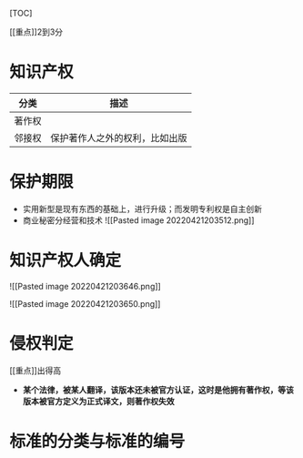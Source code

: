 [TOC]

[[重点]]2到3分

# 知识产权
| 分类   | 描述                           |
| ------ | ------------------------------ |
| 著作权 |                                |
| 邻接权 | 保护著作人之外的权利，比如出版 |

# 保护期限
* 实用新型是现有东西的基础上，进行升级；而发明专利权是自主创新
* 商业秘密分经营和技术
![[Pasted image 20220421203512.png]]

# 知识产权人确定
![[Pasted image 20220421203646.png]]

![[Pasted image 20220421203650.png]]

# 侵权判定
[[重点]]出得高

* **某个法律，被某人翻译，该版本还未被官方认证，这时是他拥有著作权，等该版本被官方定义为正式译文，则著作权失效**


# 标准的分类与标准的编号
